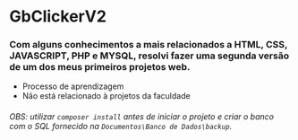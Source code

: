 # GbClickerV2
### Com alguns conhecimentos a mais relacionados a HTML, CSS, JAVASCRIPT, PHP e MYSQL, resolvi fazer uma segunda versão de um dos meus primeiros projetos web.

- Processo de aprendizagem
- Não está relacionado à projetos da faculdade

###### *OBS:* utilizar `composer install` antes de iniciar o projeto e criar o banco com o SQL fornecido na `Documentos\Banco de Dados\backup`.
